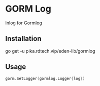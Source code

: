 # GORM Log

Inlog for Gormlog 

## Installation

go get -u pika.rdtech.vip/eden-lib/gormlog

## Usage

```go
gorm.SetLogger(gormlog.Logger{log})
```
